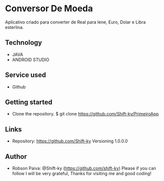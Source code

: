 # Conversor De Moeda
Aplicativo criado para converter de Real para Iene, Euro, Dolar e Libra esterlina.

## Technology
* JAVA
* ANDROID STUDIO
## Service used
* Github
## Getting started
* Clone the repository.
$ git clone https://github.com/Shift-ky/PrimeiroApp


## Links
* Repository: https://github.com/Shift-ky
Versioning
1.0.0.0

## Author
* Robson Paiva: @Shift-ky (https://github.com/shift-ky)
Please if you can follow I will be very grateful, Thanks for visiting me and good coding!
